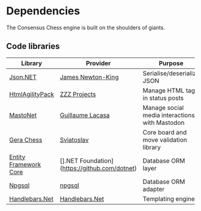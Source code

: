 # Dependencies

The Consensus Chess engine is built on the shoulders of giants.

## Code libraries

| Library | Provider | Purpose | License |
|-|-|-|-|
| [Json.NET](https://github.com/JamesNK/Newtonsoft.Json) | [James Newton-King](https://github.com/JamesNK) | Serialise/deserialize JSON | [MIT](https://github.com/JamesNK/Newtonsoft.Json/blob/master/LICENSE.md) |
| [HtmlAgilityPack](https://github.com/zzzprojects/html-agility-pack) | [ZZZ Projects](https://zzzprojects.com/) | Manage HTML tags in status posts | [MIT](https://github.com/zzzprojects/html-agility-pack/blob/master/LICENSE) |
| [MastoNet](https://github.com/glacasa/Mastonet) | [Guillaume Lacasa](https://github.com/glacasa) | Manage social media interactions with Mastodon | [MIT](https://github.com/glacasa/Mastonet/blob/main/LICENSE) |
| [Gera Chess](https://github.com/Geras1mleo/Chess) | [Sviatoslav](https://github.com/Geras1mleo) | Core board and move validation library | [MIT](https://github.com/Geras1mleo/Chess/blob/master/LICENSE.md) |
| [Entity Framework Core](https://github.com/dotnet/efcore) | [].NET Foundation](https://github.com/dotnet) | Database ORM layer | [MIT](https://github.com/dotnet/efcore/blob/main/LICENSE.txt) |
| [Npgsql](https://github.com/npgsql/npgsql) | [npgsql](https://github.com/npgsql) | Database ORM adapter | [PostgreSQL](https://github.com/npgsql/npgsql/blob/main/LICENSE) |
| [Handlebars.Net](https://github.com/Handlebars-Net/Handlebars.Net) | [Handlebars.Net](https://github.com/Handlebars-Net) | Templating engine | [MIT](https://github.com/Handlebars-Net/Handlebars.Net/blob/master/LICENSE) |
